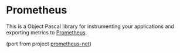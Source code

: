 # Prometheus
 This is a Object Pascal library for instrumenting your applications and exporting metrics to [Prometheus](http://prometheus.io/).
 
 (port from project [prometheus-net](https://github.com/prometheus-net/prometheus-net))
